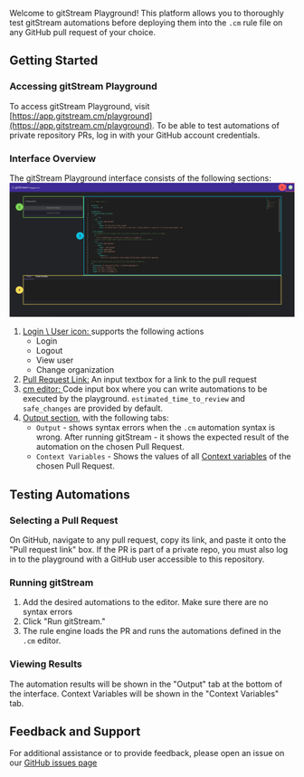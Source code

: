 Welcome to gitStream Playground! This platform allows you to thoroughly test gitStream automations before deploying them into the `.cm` rule file on any GitHub pull request of your choice. 
## Getting Started

### Accessing gitStream Playground

To access gitStream Playground, visit [https://app.gitstream.cm/playground](https://app.gitstream.cm/playground). 
To be able to test automations of private repository PRs, log in with your GitHub account credentials.
### Interface Overview



The gitStream Playground interface consists of the following sections:
![gitStream Playground](screenshots/Playground-Overview.png)

1. <a  href="ff5757"> Login \ User icon: </a> supports  the following actions
	- Login
	- Logout
	- View user
	- Change organization
2. <a href="7ed957">Pull Request Link:</a> An input textbox for a link to the pull request
3. <a href="0cc0df">cm editor: </a> Code input box where you can write automations to be executed by the playground.  `estimated_time_to_review` and `safe_changes` are provided by default.
4. <a href="ffde59">Output section</a>, with the following tabs:
	- `Output` - shows syntax errors when the `.cm` automation syntax is wrong. After running gitStream - it shows the expected result of the automation on the chosen Pull Request.
	- `Context Variables` - Shows the values of all [Context variables](/context-variables) of the chosen Pull Request.
## Testing Automations

### Selecting a Pull Request
On GitHub, navigate to any pull request, copy its link, and paste it onto the "Pull request link" box. If the PR is part of a private repo, you must also log in to the playground with a GitHub user accessible to this repository.

### Running gitStream

1. Add the desired automations to the editor. Make sure there are no syntax errors
2. Click "Run gitStream."
3. The rule engine loads the PR and runs the automations defined in the `.cm` editor.
### Viewing Results

The automation results will be shown in the "Output" tab at the bottom of the interface. Context Variables will be shown in the "Context Variables" tab.

## Feedback and Support

For additional assistance or to provide feedback, please open an issue on our [GitHub issues page](https://github.com/linear-b/gitstream/issues)